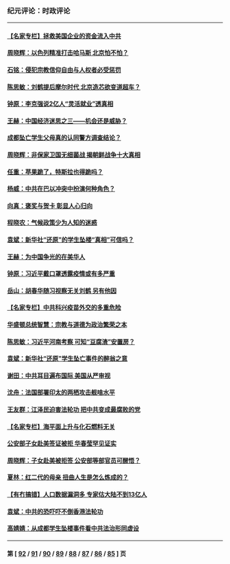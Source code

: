 ### 纪元评论：时政评论
---
#### [【名家专栏】拯救美国企业的资金流入中共](../../pages/nsc1025/n12953572.md) 
#### [周晓辉：以色列精准打击哈马斯 北京怕不怕？](../../pages/nsc1025/n12956149.md) 
#### [石铭：侵犯宗教信仰自由与人权者必受惩罚](../../pages/nsc1025/n12955402.md) 
#### [陈思敏：刘鹤提后摩尔时代 北京造芯欲变道超车？](../../pages/nsc1025/n12954834.md) 
#### [钟原：李克强说2亿人“灵活就业”透真相](../../pages/nsc1025/n12954485.md) 
#### [王赫：中国经济迷思之三——机会还是威胁？](../../pages/nsc1025/n12954437.md) 
#### [成都坠亡学生父母真的认同警方调查结论？](../../pages/nsc1025/n12954283.md) 
#### [周晓辉：非保家卫国无细菌战 揭朝鲜战争十大真相](../../pages/nsc1025/n12954161.md) 
#### [任重：苹果跪了，特斯拉也得跪吗？](../../pages/nsc1025/n12953842.md) 
#### [杨威：中共在巴以冲突中扮演何种角色？](../../pages/nsc1025/n12953856.md) 
#### [向真：褒奖与贺卡 彰显人心归向](../../pages/nsc1025/n12953141.md) 
#### [程晓农：气候政策少为人知的迷惑](../../pages/nsc1025/n12952815.md) 
#### [袁斌：新华社“还原”的学生坠楼“真相”可信吗？](../../pages/nsc1025/n12951854.md) 
#### [王赫：为中国争光的在美华人](../../pages/nsc1025/n12904656.md) 
#### [钟原：习近平戴口罩透露疫情或有多严重](../../pages/nsc1025/n12950721.md) 
#### [岳山：胡春华随习视察无关刘鹤 另有他因](../../pages/nsc1025/n12950625.md) 
#### [【名家专栏】中共科兴疫苗外交的多重危险](../../pages/nsc1025/n12949372.md) 
#### [华盛顿总统智慧：宗教与道德为政治繁荣之本](../../pages/nsc1025/n12949450.md) 
#### [陈思敏：习近平河南考察 可知“豆腐渣”安置房？](../../pages/nsc1025/n12948694.md) 
#### [袁斌：新华社“还原”学生坠亡事件的醉翁之意](../../pages/nsc1025/n12948644.md) 
#### [谢田：中共耳目遍布国际 美国从严审视](../../pages/nsc1025/n12948508.md) 
#### [沈舟：法国部署印太的两栖攻击舰啥水平](../../pages/nsc1025/n12947949.md) 
#### [王友群：江泽民迫害法轮功 把中共变成最腐败的党](../../pages/nsc1025/n12947347.md) 
#### [【名家专栏】海平面上升与化石燃料无关](../../pages/nsc1025/n12944872.md) 
#### [公安部子女赴美签证被拒 华春莹罕见证实](../../pages/nsc1025/n12947094.md) 
#### [周晓辉：子女赴美被拒签 公安部等部官员可醒悟？](../../pages/nsc1025/n12946819.md) 
#### [夏林：红二代的母亲 扭曲人生是怎么炼成的？](../../pages/nsc1025/n12947105.md) 
#### [【有冇搞错】人口数据漏洞多 专家估大陆不到13亿人](../../pages/nsc1025/n12943992.md) 
#### [袁斌：中共的恐吓吓不倒香港法轮功](../../pages/nsc1025/n12945663.md) 
#### [高婧婧：从成都学生坠楼事件看中共法治形同虚设](../../pages/nsc1025/n12945191.md) 

---
#### 第 [ [92](./92.md) / [91](./91.md) / [90](./90.md) / [89](./89.md) / [88](./88.md) / [87](./87.md) / [86](./86.md) / [85](./85.md) ] 页
